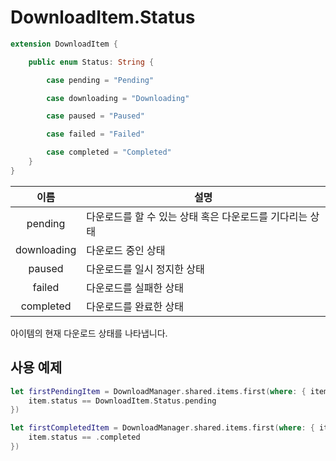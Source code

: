 # DownloadItem.Status

```swift
extension DownloadItem {

    public enum Status: String {

        case pending = "Pending"

        case downloading = "Downloading"

        case paused = "Paused"

        case failed = "Failed"

        case completed = "Completed"
    }
}
```

|이름|설명|
|:--:|--|
|pending|다운로드를 할 수 있는 상태 혹은 다운로드를 기다리는 상태|
|downloading|다운로드 중인 상태|
|paused|다운로드를 일시 정지한 상태|
|failed|다운로드를 실패한 상태|
|completed|다운로드를 완료한 상태|

아이템의 현재 다운로드 상태를 나타냅니다.

## 사용 예제
```swift
let firstPendingItem = DownloadManager.shared.items.first(where: { item in
    item.status == DownloadItem.Status.pending
})

let firstCompletedItem = DownloadManager.shared.items.first(where: { item in
    item.status == .completed
})
```


